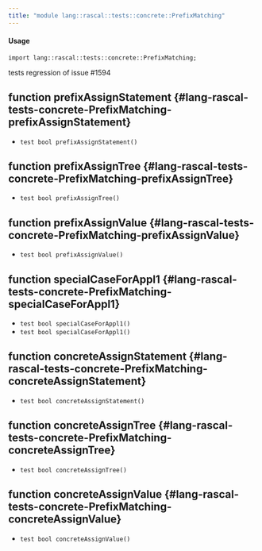 ```yaml
---
title: "module lang::rascal::tests::concrete::PrefixMatching"
---
```


#### Usage

`import lang::rascal::tests::concrete::PrefixMatching;`

tests regression of issue #1594


## function prefixAssignStatement {#lang-rascal-tests-concrete-PrefixMatching-prefixAssignStatement}

* ``test bool prefixAssignStatement()``

## function prefixAssignTree {#lang-rascal-tests-concrete-PrefixMatching-prefixAssignTree}

* ``test bool prefixAssignTree()``

## function prefixAssignValue {#lang-rascal-tests-concrete-PrefixMatching-prefixAssignValue}

* ``test bool prefixAssignValue()``

## function specialCaseForAppl1 {#lang-rascal-tests-concrete-PrefixMatching-specialCaseForAppl1}

* ``test bool specialCaseForAppl1()``
* ``test bool specialCaseForAppl1()``

## function concreteAssignStatement {#lang-rascal-tests-concrete-PrefixMatching-concreteAssignStatement}

* ``test bool concreteAssignStatement()``

## function concreteAssignTree {#lang-rascal-tests-concrete-PrefixMatching-concreteAssignTree}

* ``test bool concreteAssignTree()``

## function concreteAssignValue {#lang-rascal-tests-concrete-PrefixMatching-concreteAssignValue}

* ``test bool concreteAssignValue()``

